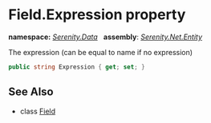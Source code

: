 # Field.Expression property
**namespace:** *[Serenity.Data](../../README.md#serenity.data-namespace)*   **assembly**: *[Serenity.Net.Entity](../../README.md)*

The expression (can be equal to name if no expression)

```csharp
public string Expression { get; set; }
```

## See Also

* class [Field](../Field.md)